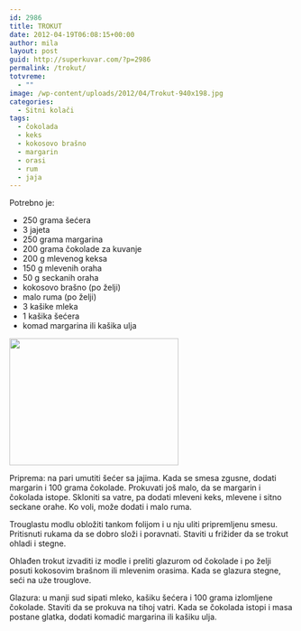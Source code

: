 ```yaml
---
id: 2986
title: TROKUT
date: 2012-04-19T06:08:15+00:00
author: mila
layout: post
guid: http://superkuvar.com/?p=2986
permalink: /trokut/
totvreme:
  - ""
image: /wp-content/uploads/2012/04/Trokut-940x198.jpg
categories:
  - Sitni kolači
tags:
  - čokolada
  - keks
  - kokosovo brašno
  - margarin
  - orasi
  - rum
  - jaja
---
```

Potrebno je:

  * 250 grama šećera
  * 3 jajeta
  * 250 grama margarina
  * 200 grama čokolade za kuvanje
  * 200 g mlevenog keksa
  * 150 g mlevenih oraha
  * 50 g seckanih oraha
  * kokosovo brašno (po želji)
  * malo ruma (po želji)
  * 3 kašike mleka
  * 1 kašika šećera
  * komad margarina ili kašika ulja

<img class="alignnone size-medium wp-image-2988" title="Trokut" src="//superkuvar.com/wp-content/uploads/2012/04/Trokut-300x225.jpg" alt="" width="300" height="225" /> 

Priprema: na pari umutiti šećer sa jajima. Kada se smesa zgusne, dodati margarin i 100 grama čokolade. Prokuvati još malo, da se margarin i čokolada istope. Skloniti sa vatre, pa dodati mleveni keks, mlevene i sitno seckane orahe. Ko voli, može dodati i malo ruma.

Trouglastu modlu obložiti tankom folijom i u nju uliti pripremljenu smesu. Pritisnuti rukama da se dobro složi i poravnati. Staviti u frižider da se trokut ohladi i stegne.

Ohlađen trokut izvaditi iz modle i preliti glazurom od čokolade i po želji posuti kokosovim brašnom ili mlevenim orasima. Kada se glazura stegne, seći na uže trouglove.

Glazura: u manji sud sipati mleko, kašiku šećera i 100 grama izlomljene čokolade. Staviti da se prokuva na tihoj vatri. Kada se čokolada istopi i masa postane glatka, dodati komadić margarina ili kašiku ulja.